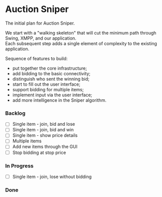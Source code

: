 # Auction Sniper

The initial plan for Auction Sniper.

We start with a "walking skeleton" that will cut the minimum path through Swing, XMPP, and our application.  
Each subsequent step adds a single element of complexity to the existing application.

Sequence of features to build:
- put together the core infrastructure;
- add bidding to the basic connectivity;
- distinguish who sent the winning bid;
- start to fill out the user interface;
- support bidding for multiple items;
- implement input via the user interface;
- add more intelligence in the Sniper algorithm.

### Backlog

- [ ] Single item - join, bid and lose  
- [ ] Single item - join, bid and win  
- [ ] Single item - show price details  
- [ ] Multiple items  
- [ ] Add new items through the GUI  
- [ ] Stop bidding at stop price  

### In Progress

- [ ] Single item - join, lose without bidding  

### Done
